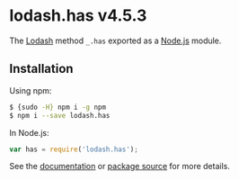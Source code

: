 # lodash.has v4.5.3

The [Lodash](https://lodash.com/) method `_.has` exported as a [Node.js](https://nodejs.org/) module.

## Installation

Using npm:
```bash
$ {sudo -H} npm i -g npm
$ npm i --save lodash.has
```

In Node.js:
```js
var has = require('lodash.has');
```

See the [documentation](https://lodash.com/docs#has) or [package source](https://github.com/lodash/lodash/blob/4.5.3-npm-packages/lodash.has) for more details.
